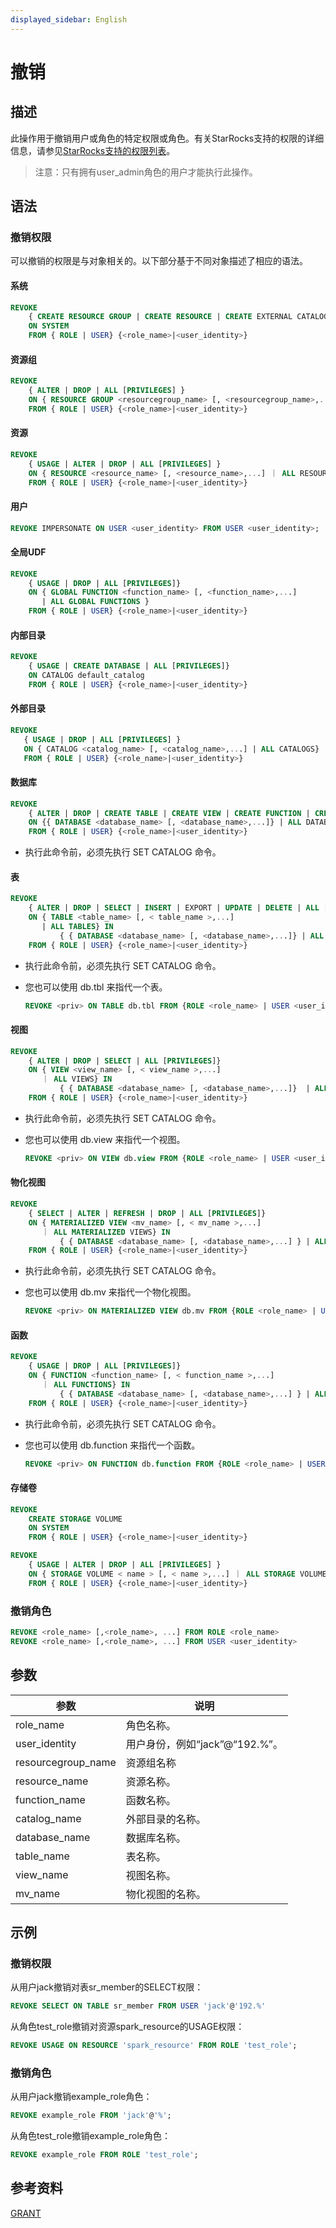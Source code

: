 ```yaml
---
displayed_sidebar: English
---
```


# 撤销

## 描述

此操作用于撤销用户或角色的特定权限或角色。有关StarRocks支持的权限的详细信息，请参见[StarRocks支持的权限列表](../../../administration/privilege_item.md)。

> 注意：只有拥有user_admin角色的用户才能执行此操作。

## 语法

### 撤销权限

可以撤销的权限是与对象相关的。以下部分基于不同对象描述了相应的语法。

#### 系统

```SQL
REVOKE
    { CREATE RESOURCE GROUP | CREATE RESOURCE | CREATE EXTERNAL CATALOG | REPOSITORY | BLACKLIST | FILE | OPERATE } 
    ON SYSTEM
    FROM { ROLE | USER} {<role_name>|<user_identity>}
```

#### 资源组

```SQL
REVOKE
    { ALTER | DROP | ALL [PRIVILEGES] } 
    ON { RESOURCE GROUP <resourcegroup_name> [, <resourcegroup_name>,...] ｜ ALL RESOURCE GROUPS} 
    FROM { ROLE | USER} {<role_name>|<user_identity>}
```

#### 资源

```SQL
REVOKE
    { USAGE | ALTER | DROP | ALL [PRIVILEGES] } 
    ON { RESOURCE <resource_name> [, <resource_name>,...] ｜ ALL RESOURCES} 
    FROM { ROLE | USER} {<role_name>|<user_identity>}
```

#### 用户

```SQL
REVOKE IMPERSONATE ON USER <user_identity> FROM USER <user_identity>;
```

#### 全局UDF

```SQL
REVOKE
    { USAGE | DROP | ALL [PRIVILEGES]} 
    ON { GLOBAL FUNCTION <function_name> [, <function_name>,...]    
       | ALL GLOBAL FUNCTIONS }
    FROM { ROLE | USER} {<role_name>|<user_identity>}
```

#### 内部目录

```SQL
REVOKE 
    { USAGE | CREATE DATABASE | ALL [PRIVILEGES]} 
    ON CATALOG default_catalog
    FROM { ROLE | USER} {<role_name>|<user_identity>}
```

#### 外部目录

```SQL
REVOKE  
   { USAGE | DROP | ALL [PRIVILEGES] } 
   ON { CATALOG <catalog_name> [, <catalog_name>,...] | ALL CATALOGS}
   FROM { ROLE | USER} {<role_name>|<user_identity>}
```

#### 数据库

```SQL
REVOKE 
    { ALTER | DROP | CREATE TABLE | CREATE VIEW | CREATE FUNCTION | CREATE MATERIALIZED VIEW | ALL [PRIVILEGES] } 
    ON {{ DATABASE <database_name> [, <database_name>,...]} | ALL DATABASES }
    FROM { ROLE | USER} {<role_name>|<user_identity>}
```

* 执行此命令前，必须先执行 SET CATALOG 命令。

#### 表

```SQL
REVOKE  
    { ALTER | DROP | SELECT | INSERT | EXPORT | UPDATE | DELETE | ALL [PRIVILEGES]} 
    ON { TABLE <table_name> [, < table_name >,...]
       | ALL TABLES} IN 
           { { DATABASE <database_name> [, <database_name>,...]} | ALL DATABASES }
    FROM { ROLE | USER} {<role_name>|<user_identity>}
```

* 执行此命令前，必须先执行 SET CATALOG 命令。
* 您也可以使用 db.tbl 来指代一个表。

  ```SQL
  REVOKE <priv> ON TABLE db.tbl FROM {ROLE <role_name> | USER <user_identity>}
  ```

#### 视图

```SQL
REVOKE  
    { ALTER | DROP | SELECT | ALL [PRIVILEGES]} 
    ON { VIEW <view_name> [, < view_name >,...]
       ｜ ALL VIEWS} IN 
           { { DATABASE <database_name> [, <database_name>,...]}  | ALL DATABASES }
    FROM { ROLE | USER} {<role_name>|<user_identity>}
```

* 执行此命令前，必须先执行 SET CATALOG 命令。
* 您也可以使用 db.view 来指代一个视图。

  ```SQL
  REVOKE <priv> ON VIEW db.view FROM {ROLE <role_name> | USER <user_identity>}
  ```

#### 物化视图

```SQL
REVOKE
    { SELECT | ALTER | REFRESH | DROP | ALL [PRIVILEGES]} 
    ON { MATERIALIZED VIEW <mv_name> [, < mv_name >,...]
       ｜ ALL MATERIALIZED VIEWS} IN 
           { { DATABASE <database_name> [, <database_name>,...] } | ALL [DATABASES] }
    FROM { ROLE | USER} {<role_name>|<user_identity>}
```

* 执行此命令前，必须先执行 SET CATALOG 命令。
* 您也可以使用 db.mv 来指代一个物化视图。

  ```SQL
  REVOKE <priv> ON MATERIALIZED VIEW db.mv FROM {ROLE <role_name> | USER <user_identity>}
  ```

#### 函数

```SQL
REVOKE
    { USAGE | DROP | ALL [PRIVILEGES]} 
    ON { FUNCTION <function_name> [, < function_name >,...]
       ｜ ALL FUNCTIONS} IN 
           { { DATABASE <database_name> [, <database_name>,...] } | ALL DATABASES }
    FROM { ROLE | USER} {<role_name>|<user_identity>}
```

* 执行此命令前，必须先执行 SET CATALOG 命令。
* 您也可以使用 db.function 来指代一个函数。

  ```SQL
  REVOKE <priv> ON FUNCTION db.function FROM {ROLE <role_name> | USER <user_identity>}
  ```

#### 存储卷

```SQL
REVOKE
    CREATE STORAGE VOLUME 
    ON SYSTEM
    FROM { ROLE | USER} {<role_name>|<user_identity>}

REVOKE
    { USAGE | ALTER | DROP | ALL [PRIVILEGES] } 
    ON { STORAGE VOLUME < name > [, < name >,...] ｜ ALL STORAGE VOLUME} 
    FROM { ROLE | USER} {<role_name>|<user_identity>}
```

### 撤销角色

```SQL
REVOKE <role_name> [,<role_name>, ...] FROM ROLE <role_name>
REVOKE <role_name> [,<role_name>, ...] FROM USER <user_identity>
```

## 参数

|参数|说明|
|---|---|
|role_name|角色名称。|
|user_identity|用户身份，例如“jack”@“192.%”。|
|resourcegroup_name|资源组名称|
|resource_name|资源名称。|
|function_name|函数名称。|
|catalog_name|外部目录的名称。|
|database_name|数据库名称。|
|table_name|表名称。|
|view_name|视图名称。|
|mv_name|物化视图的名称。|

## 示例

### 撤销权限

从用户jack撤销对表sr_member的SELECT权限：

```SQL
REVOKE SELECT ON TABLE sr_member FROM USER 'jack'@'192.%'
```

从角色test_role撤销对资源spark_resource的USAGE权限：

```SQL
REVOKE USAGE ON RESOURCE 'spark_resource' FROM ROLE 'test_role';
```

### 撤销角色

从用户jack撤销example_role角色：

```SQL
REVOKE example_role FROM 'jack'@'%';
```

从角色test_role撤销example_role角色：

```SQL
REVOKE example_role FROM ROLE 'test_role';
```

## 参考资料

[GRANT](GRANT.md)
